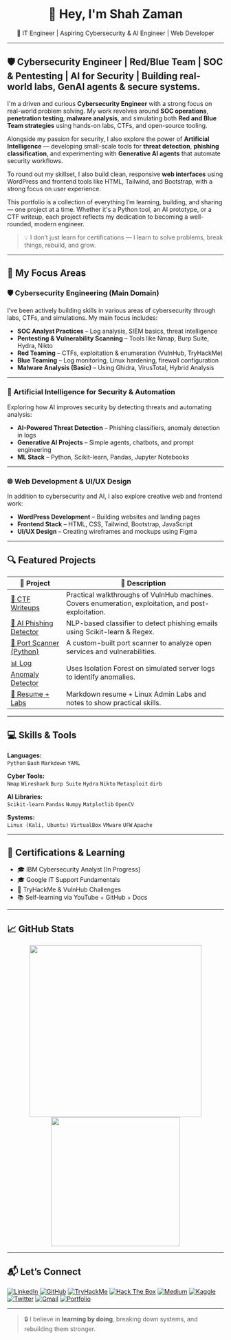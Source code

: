 <h1 align="center">👋 Hey, I'm Shah Zaman</h1>
<p align="center">
  🚀 IT Engineer | Aspiring Cybersecurity & AI Engineer | Web Developer 
</p>

---

## 🛡️ Cybersecurity Engineer | Red/Blue Team | SOC & Pentesting | AI for Security | Building real-world labs, GenAI agents & secure systems.


I'm a driven and curious **Cybersecurity Engineer** with a strong focus on real-world problem solving. My work revolves around **SOC operations**, **penetration testing**, **malware analysis**, and simulating both **Red and Blue Team strategies** using hands-on labs, CTFs, and open-source tooling.

Alongside my passion for security, I also explore the power of **Artificial Intelligence** — developing small-scale tools for **threat detection**, **phishing classification**, and experimenting with **Generative AI agents** that automate security workflows.

To round out my skillset, I also build clean, responsive **web interfaces** using WordPress and frontend tools like HTML, Tailwind, and Bootstrap, with a strong focus on user experience.

This portfolio is a collection of everything I’m learning, building, and sharing — one project at a time. Whether it's a Python tool, an AI prototype, or a CTF writeup, each project reflects my dedication to becoming a well-rounded, modern engineer.

> 💡 I don’t just learn for certifications — I learn to solve problems, break things, rebuild, and grow.



---
## 🧠 My Focus Areas

### 🛡️ **Cybersecurity Engineering (Main Domain)**

I’ve been actively building skills in various areas of cybersecurity through labs, CTFs, and simulations. My main focus includes:

- **SOC Analyst Practices** – Log analysis, SIEM basics, threat intelligence  
- **Pentesting & Vulnerability Scanning** – Tools like Nmap, Burp Suite, Hydra, Nikto  
- **Red Teaming** – CTFs, exploitation & enumeration (VulnHub, TryHackMe)  
- **Blue Teaming** – Log monitoring, Linux hardening, firewall configuration  
- **Malware Analysis (Basic)** – Using Ghidra, VirusTotal, Hybrid Analysis  

---

### 🤖 **Artificial Intelligence for Security & Automation**

Exploring how AI improves security by detecting threats and automating analysis:

- **AI-Powered Threat Detection** – Phishing classifiers, anomaly detection in logs  
- **Generative AI Projects** – Simple agents, chatbots, and prompt engineering  
- **ML Stack** – Python, Scikit-learn, Pandas, Jupyter Notebooks  

---

### 🌐 **Web Development & UI/UX Design**

In addition to cybersecurity and AI, I also explore creative web and frontend work:

- **WordPress Development** – Building websites and landing pages  
- **Frontend Stack** – HTML, CSS, Tailwind, Bootstrap, JavaScript  
- **UI/UX Design** – Creating wireframes and mockups using Figma  



---

## 🔍 Featured Projects

| 🚀 Project | 🔎 Description |
|-----------|----------------|
| [🔐 CTF Writeups](https://github.com/your-username/cybersec-lab-boxes) | Practical walkthroughs of VulnHub machines. Covers enumeration, exploitation, and post-exploitation. |
| [🤖 AI Phishing Detector](https://github.com/your-username/AI-for-cybersecurity) | NLP-based classifier to detect phishing emails using Scikit-learn & Regex. |
| [🧪 Port Scanner (Python)](https://github.com/your-username/ethical-hacking-tools) | A custom-built port scanner to analyze open services and vulnerabilities. |
| [📊 Log Anomaly Detector](https://github.com/your-username/log-anomaly-detector) | Uses Isolation Forest on simulated server logs to identify anomalies. |
| [🧠 Resume + Labs](https://github.com/your-username/resume.md) | Markdown resume + Linux Admin Labs and notes to show practical skills. |

---

## 💻 Skills & Tools

**Languages:**  
`Python` `Bash` `Markdown` `YAML`

**Cyber Tools:**  
`Nmap` `Wireshark` `Burp Suite` `Hydra` `Nikto` `Metasploit` `dirb`

**AI Libraries:**  
`Scikit-learn` `Pandas` `Numpy` `Matplotlib` `OpenCV`

**Systems:**  
`Linux (Kali, Ubuntu)` `VirtualBox` `VMware` `UFW` `Apache`

---

## 🧾 Certifications & Learning
- 🎓 IBM Cybersecurity Analyst [In Progress]
- 🎓 Google IT Support Fundamentals
- 🏁 TryHackMe & VulnHub Challenges
- 📚 Self-learning via YouTube + GitHub + Docs

---

## 📈 GitHub Stats

<p align="center">
  <img src="https://github-readme-stats.vercel.app/api?username=your-username&show_icons=true&theme=radical" width="400"/>
  <img src="https://github-readme-stats.vercel.app/api/top-langs/?username=your-username&layout=compact&theme=radical" width="300"/>
</p>

---



## 📬 Let’s Connect

[![LinkedIn](https://img.shields.io/badge/LinkedIn-000?style=for-the-badge&logo=linkedin&logoColor=white)](https://linkedin.com/in/your-username)
[![GitHub](https://img.shields.io/badge/GitHub-000?style=for-the-badge&logo=github&logoColor=white)](https://github.com/your-username)
[![TryHackMe](https://img.shields.io/badge/TryHackMe-000?style=for-the-badge&logo=tryhackme&logoColor=white)](https://tryhackme.com/p/your-username)
[![Hack The Box](https://img.shields.io/badge/HackTheBox-000?style=for-the-badge&logo=hackthebox&logoColor=white)](https://app.hackthebox.com/users/your-username)
[![Medium](https://img.shields.io/badge/Medium-000?style=for-the-badge&logo=medium&logoColor=white)](https://medium.com/@your-username)
[![Kaggle](https://img.shields.io/badge/Kaggle-000?style=for-the-badge&logo=kaggle&logoColor=white)](https://kaggle.com/your-username)
[![Twitter](https://img.shields.io/badge/Twitter-000?style=for-the-badge&logo=twitter&logoColor=white)](https://twitter.com/your-handle)
[![Gmail](https://img.shields.io/badge/Email-000?style=for-the-badge&logo=gmail&logoColor=white)](mailto:your.email@domain.com)
[![Portfolio](https://img.shields.io/badge/Portfolio-000?style=for-the-badge&logo=google-chrome&logoColor=white)](https://your-portfolio-link.com)



---

> 🔒 I believe in **learning by doing**, breaking down systems, and rebuilding them stronger.
